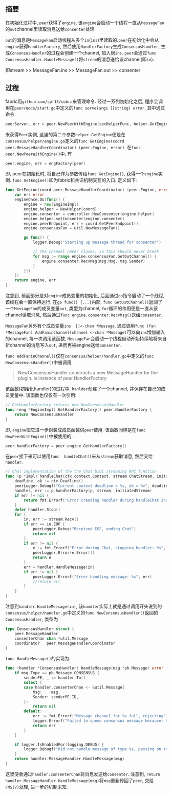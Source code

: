 ## 摘要
在初始化过程中, `peer`获得了`engine`, 该`engine`会启动一个线程一直从`MessageFan`的`out`channel里读取消息送给`consenter`处理.

`out`的消息是`MessageFan`启动线程从多个`in`(`ins`)里读取的.`peer`在初始化中会从`engine`获得`HandlerFactory`, 然后使用`HandlerFactory`生成`ConsensusHandler`, 生成`ConsensusHandler`的过程会创建一个channel, 加入到`ins`. `peer`会通过`func ConsensusHandler.HandleMessage()`将`stream`的消息送给该channel(即`in`).

即stream >> MessageFan.ins >> MessageFan.out >> consenter

## 过程
fabric用`github.com/spf13/cobra`来管理命令. 经过一系列初始化之后, 程序会调用在`peer/node/start.go`中定义的`func serve(args []string) error`, 其中通过命令
```go
peerServer, err = peer.NewPeerWithEngine(secHelperFunc, helper.GetEngine)
```
来获得`Peer`实例, 这里的第二个参数`helper.GetEngine`便是在`consensus/helper/engine.go`定义的`func GetEngine(coord peer.MessageHandlerCoordinator) (peer.Engine, error)`. 在`func peer.NewPeerWithEngine()`中, 有
```go
peer.engine, err = engFactory(peer)
```
即, peer在初始化时, 将自己作为参数传给`func GetEngine()`, 获得一个`engine`实例. `func GetEngine()`即为fabric和共识机制交互的入口. 定义如下:
```go
func GetEngine(coord peer.MessageHandlerCoordinator) (peer.Engine, error) {
	var err error
	engineOnce.Do(func() {
		engine = new(EngineImpl)
		engine.helper = NewHelper(coord)
		engine.consenter = controller.NewConsenter(engine.helper)
		engine.helper.setConsenter(engine.consenter)
		engine.peerEndpoint, err = coord.GetPeerEndpoint()
		engine.consensusFan = util.NewMessageFan()

		go func() {
			logger.Debug("Starting up message thread for consenter")

			// The channel never closes, so this should never break
			for msg := range engine.consensusFan.GetOutChannel() {
				engine.consenter.RecvMsg(msg.Msg, msg.Sender)
			}
		}()
	})
	return engine, err
}
```
注意到, 前面部分是对`engine`成员变量的初始化, 后面通过`go`指令启动了一个线程, 该线程会一直保持运行. 在`go func() {...}`内部, `func GetOutChannel()`返回了一个`MessageFan`的成员变量`out`, 类型为channel, `for`循环的作用便是一直从该channel读取消息, 然后通过`func engine.consenter.RecvMsg()`送给`consenter`. 

`MessageFan`另外有个成员变量`ins  []<-chan *Message`, 通过调用`func (fan *MessageFan) AddFaninChannel(channel <-chan *Message)`可以向`ins`增加输入的channel, 每一次调用该函数, `MessageFan`会启动一个线程自动开始持续地将来自新channel的消息写入`out`, 进而再被engine送给`consenter`.

`func AddFaninChannel()`仅在`consensus/helper/handler.go`中定义的`func NewConsensusHandler()`中被调用.
> NewConsensusHandler constructs a new MessageHandler for the plugin. Is instance of peer.HandlerFactory

该函数(初始化handler)的过程中, `hanlder`创建了一个channel, 并保存在自己的成员变量中. 该函数也仅仅有一次引用:
```go
// GetHandlerFactory returns new NewConsensusHandler
func (eng *EngineImpl) GetHandlerFactory() peer.HandlerFactory {
	return NewConsensusHandler
}
```
即, `engine`把它进一步封装成成员函数供`peer`使用. 该函数同样是在`func NewPeerWithEngine()`中被使用的:
```go
peer.handlerFactory = peer.engine.GetHandlerFactory()
```

在`peer`接下来可以使用`func  handleChat()`来从`stream`获取消息, 然后交给`handler`.
```go
// Chat implementation of the the Chat bidi streaming RPC function
func (p *Impl) handleChat(ctx context.Context, stream ChatStream, initiatedStream bool) error {
	deadline, ok := ctx.Deadline()
	peerLogger.Debugf("Current context deadline = %s, ok = %v", deadline, ok)
	handler, err := p.handlerFactory(p, stream, initiatedStream)
	if err != nil {
		return fmt.Errorf("Error creating handler during handleChat initiation: %s", err)
	}
	defer handler.Stop()
	for {
		in, err := stream.Recv()
		if err == io.EOF {
			peerLogger.Debug("Received EOF, ending Chat")
			return nil
		}
		if err != nil {
			e := fmt.Errorf("Error during Chat, stopping handler: %s", err)
			peerLogger.Error(e.Error())
			return e
		}
		err = handler.HandleMessage(in)
		if err != nil {
			peerLogger.Errorf("Error handling message: %s", err)
			//return err
		}
	}
}
```

注意到`handler.HandleMessage(in)`, 该`handler`实际上就是通过调用开头说到的`consensus/helper/handler.go`中定义的`func NewConsensusHandler()`返回的`ConsensusHandler`, 类型为
```go
type ConsensusHandler struct {
	peer.MessageHandler
	consenterChan chan *util.Message
	coordinator   peer.MessageHandlerCoordinator
}
```
`func HandleMessage()`的实现为:
```go
func (handler *ConsensusHandler) HandleMessage(msg *pb.Message) error {
	if msg.Type == pb.Message_CONSENSUS {
		senderPE, _ := handler.To()
		select {
		case handler.consenterChan <- &util.Message{
			Msg:    msg,
			Sender: senderPE.ID,
		}:
			return nil
		default:
			err := fmt.Errorf("Message channel for %v full, rejecting", senderPE.ID)
			logger.Errorf("Failed to queue consensus message because: %v", err)
			return err
		}
	}

	if logger.IsEnabledFor(logging.DEBUG) {
		logger.Debugf("Did not handle message of type %s, passing on to next MessageHandler", msg.Type)
	}
	return handler.MessageHandler.HandleMessage(msg)
}
```
这里便会通过`handler.consenterChan`将消息发送给`consenter`. 注意到, `return handler.MessageHandler.HandleMessage(msg)`将`msg`重新传回了`peer`, 交给`FMS(?)`处理, 进一步的机制未知.